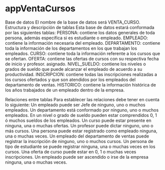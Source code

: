 # appVentaCursos
Base de datos
El nombre de la base de datos será VENTA_CURSO.
Estructura y descripción de tablas
Esta base de datos estará conformada por las siguientes tablas:
PERSONA: contiene los datos generales de toda persona, además especifica si es estudiante o empleado.
EMPLEADO: contiene la información necesaria del empleado.
DEPARTAMENTO: contiene toda la información de los departamentos en los que trabajan los empleados.
CURSO: contiene toda la información referente a los cursos que se ofertan.
OFERTA: contiene las ofertas de cursos con su respectiva fecha de inicio y profesor. asignado. 
NIVEL_SUELDO: contiene los niveles o grados de sueldo que puede alcanzar el empleado de acuerdo a su productividad.
INSCRIPCION: contiene todas las inscripciones realizadas a los cursos ofertados y que son atendidos por los empleados del departamento de ventas.
HISTORICO: contiene la información histórica de los años trabajados de un empleado dentro de la empresa.

Relaciones entre tablas
Para establecer las relaciones debe tener en cuenta lo siguiente:
Un empleado puede ser Jefe de ninguno, uno o muchos empleados.
Un departamento está conformado por ninguno, uno o muchos empleados.
En un nivel o grado de sueldo pueden estar comprendidos 0, 1 ó muchos sueldos de los empleados.
Un curso puede estar presente en ninguna, una o muchas ofertas.
Un profesor puede dictar ninguno, uno o más cursos.
Una persona puede estar registrado como empleado ninguna, una o muchas veces.
Un empleado del departamento de ventas puede registrar la inscripción de ninguno, uno o muchos cursos.
Un persona de tipo de estudiante se puede registrar ninguna, una o muchas veces en los cursos.
Una oferta de curso puede estar en 0, 1 o muchas veces inscripciones.
Un empleado puede ser ascendido o irse de la empresa ninguna, una o muchas veces.
